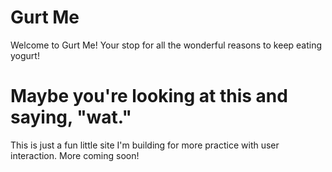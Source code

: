 # Gurt Me

Welcome to Gurt Me! Your stop for all the wonderful reasons to keep eating yogurt!

# Maybe you're looking at this and saying, "wat."

This is just a fun little site I'm building for more practice with user interaction. More coming soon!
